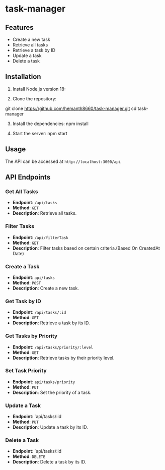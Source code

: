 # task-manager

## Features

- Create a new task
- Retrieve all tasks
- Retrieve a task by ID
- Update a task
- Delete a task

## Installation
1. Install Node.js version 18:

2. Clone the repository:

 git clone https://github.com/hemanth8660/task-manager.git
 cd task-manager

3. Install the dependencies:
    npm install

4. Start the server:
    npm start

## Usage
The API can be accessed at `http://localhost:3000/api`

## API Endpoints

### Get All Tasks

- **Endpoint**: `/api/tasks`
- **Method**: `GET`
- **Description**: Retrieve all tasks.

### Filter Tasks

- **Endpoint**: `/api/filterTask`
- **Method**: `GET`
- **Description**: Filter tasks based on certain criteria.(Based On CreatedAt Date)

### Create a Task

- **Endpoint**: `api/tasks`
- **Method**: `POST`
- **Description**: Create a new task.

### Get Task by ID

- **Endpoint**: `/api/tasks/:id`
- **Method**: `GET`
- **Description**: Retrieve a task by its ID.

### Get Tasks by Priority

- **Endpoint**: `/api/tasks/priority/:level`
- **Method**: `GET`
- **Description**: Retrieve tasks by their priority level.

### Set Task Priority

- **Endpoint**: `api/tasks/priority`
- **Method**: `PUT`
- **Description**: Set the priority of a task.

### Update a Task

- **Endpoint**: `api/tasks/:id
- **Method**: `PUT`
- **Description**: Update a task by its ID.

### Delete a Task

- **Endpoint**: `api/tasks/:id
- **Method**: `DELETE`
- **Description**: Delete a task by its ID.

